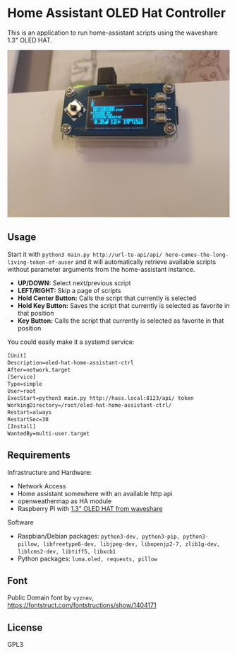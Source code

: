 # Home Assistant OLED Hat Controller

This is an application to run home-assistant scripts using the waveshare 1.3" OLED HAT.

![HAT in Action](https://github.com/maweki/oled-hat-home-assistant-ctrl/blob/main/example_img.jpg?raw=true)

## Usage

Start it with `python3 main.py http://url-to-api/api/ here-comes-the-long-living-token-of-auser` and it will automatically retrieve available scripts without parameter arguments from the home-assistant instance.

* **UP/DOWN:** Select next/previous script
* **LEFT/RIGHT:** Skip a page of scripts
* **Hold Center Button:** Calls the script that currently is selected
* **Hold Key Button:** Saves the script that currently is selected as favorite in that position
* **Key Button:** Calls the script that currently is selected as favorite in that position

You could easily make it a systemd service:

```
[Unit]
Description=oled-hat-home-assistant-ctrl
After=network.target
[Service]
Type=simple
User=root
ExecStart=python3 main.py http://hass.local:8123/api/ token
WorkingDirectory=/root/oled-hat-home-assistant-ctrl/
Restart=always
RestartSec=30
[Install]
WantedBy=multi-user.target

```

## Requirements

Infrastructure and Hardware:

* Network Access
* Home assistant somewhere with an available http api
* openweathermap as HA module
* Raspberry Pi with [1.3" OLED HAT from waveshare](https://www.waveshare.com/wiki/1.3inch_OLED_HAT)

Software

* Raspbian/Debian packages: `python3-dev, python3-pip, python3-pillow, libfreetype6-dev, libjpeg-dev, libopenjp2-7, zlib1g-dev, liblcms2-dev, libtiff5, libxcb1`
* Python packages: `luma.oled, requests, pillow`

## Font

Public Domain font by `vyznev`, https://fontstruct.com/fontstructions/show/1404171

## License

GPL3

